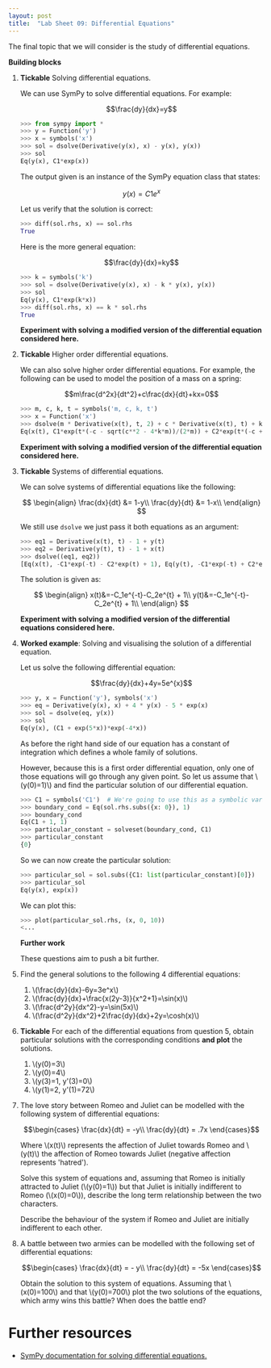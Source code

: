 ```yaml
---
layout: post
title:  "Lab Sheet 09: Differential Equations"
---
```


The final topic that we will consider is the study of differential equations.

**Building blocks**

1. **Tickable** Solving differential equations.

   We can use SymPy to solve differential equations. For example:

   $$\frac{dy}{dx}=y$$

   ```python
   >>> from sympy import *
   >>> y = Function('y')
   >>> x = symbols('x')
   >>> sol = dsolve(Derivative(y(x), x) - y(x), y(x))
   >>> sol
   Eq(y(x), C1*exp(x))

   ```

   The output given is an instance of the SymPy equation class that states:

   $$y(x) = C1e^{x}$$

   Let us verify that the solution is correct:

   ```python
   >>> diff(sol.rhs, x) == sol.rhs
   True

   ```

   Here is the more general equation:

   $$\frac{dy}{dx}=ky$$

   ```python
   >>> k = symbols('k')
   >>> sol = dsolve(Derivative(y(x), x) - k * y(x), y(x))
   >>> sol
   Eq(y(x), C1*exp(k*x))
   >>> diff(sol.rhs, x) == k * sol.rhs
   True

   ```

   **Experiment with solving a modified version of the differential equation
   considered here.**

2. **Tickable** Higher order differential equations.

   We can also solve higher order differential equations. For example, the
   following can be used to model the position of a mass on a spring:

   $$m\frac{d^2x}{dt^2}+c\frac{dx}{dt}+kx=0$$

   ```python
   >>> m, c, k, t = symbols('m, c, k, t')
   >>> x = Function('x')
   >>> dsolve(m * Derivative(x(t), t, 2) + c * Derivative(x(t), t) + k * x(t), x(t))
   Eq(x(t), C1*exp(t*(-c - sqrt(c**2 - 4*k*m))/(2*m)) + C2*exp(t*(-c + sqrt(c**2 - 4*k*m))/(2*m)))

   ```

   **Experiment with solving a modified version of the differential equation
   considered here.**

3. **Tickable** Systems of differential equations.

   We can solve systems of differential equations like the following:

   $$
   \begin{align}
   \frac{dx}{dt} &= 1-y\\
   \frac{dy}{dt} &= 1-x\\
   \end{align}
   $$

   We still use `dsolve` we just pass it both equations as an argument:

   ```python
   >>> eq1 = Derivative(x(t), t) - 1 + y(t)
   >>> eq2 = Derivative(y(t), t) - 1 + x(t)
   >>> dsolve((eq1, eq2))
   [Eq(x(t), -C1*exp(-t) - C2*exp(t) + 1), Eq(y(t), -C1*exp(-t) + C2*exp(t) + 1)]

   ```

   The solution is given as:

   $$
   \begin{align}
   x(t)&=-C_1e^{-t}-C_2e^{t} + 1\\
   y(t)&=-C_1e^{-t}-C_2e^{t} + 1\\
   \end{align}
   $$

   **Experiment with solving a modified version of the differential equations
   considered here.**

4. **Worked example**: Solving and visualising the solution of a differential
   equation.

   Let us solve the following differential equation:

   $$\frac{dy}{dx}+4y=5e^{x}$$

   ```python
   >>> y, x = Function('y'), symbols('x')
   >>> eq = Derivative(y(x), x) + 4 * y(x) - 5 * exp(x)
   >>> sol = dsolve(eq, y(x))
   >>> sol
   Eq(y(x), (C1 + exp(5*x))*exp(-4*x))

   ```

   As before the right hand side of our equation has a constant of integration
   which defines a whole family of solutions.

   However, because this is a first order differential equation, only one of
   those equations will go through any given point. So let us assume that
   \\(y(0)=1)\\) and find the particular solution of our differential equation.

   ```python
   >>> C1 = symbols('C1')  # We're going to use this as a symbolic variable
   >>> boundary_cond = Eq(sol.rhs.subs({x: 0}), 1)
   >>> boundary_cond
   Eq(C1 + 1, 1)
   >>> particular_constant = solveset(boundary_cond, C1)
   >>> particular_constant
   {0}

   ```

   So we can now create the particular solution:

   ```python
   >>> particular_sol = sol.subs({C1: list(particular_constant)[0]})
   >>> particular_sol
   Eq(y(x), exp(x))

   ```

   We can plot this:

   ```python
   >>> plot(particular_sol.rhs, (x, 0, 10))
   <...

   ```

   **Further work**

   These questions aim to push a bit further.

5. Find the general solutions to the following 4 differential equations:

   1. \\(\frac{dy}{dx}-6y=3e^x\\)
   2. \\(\frac{dy}{dx}+\frac{x(2y-3)}{x^2+1}=\sin(x)\\)
   3. \\(\frac{d^2y}{dx^2}-y=\sin(5x)\\)
   4. \\(\frac{d^2y}{dx^2}+2\frac{dy}{dx}+2y=\cosh(x)\\)

6. **Tickable** For each of the differential equations from question 5, obtain
   particular solutions with the corresponding conditions **and plot** the
   solutions.

   1. \\(y(0)=3\\)
   2. \\(y(0)=4\\)
   3. \\(y(3)=1, y'(3)=0\\)
   4. \\(y(1)=2, y'(1)=72\\)

7. The love story between Romeo and Juliet can be modelled with the
   following system of differential equations:

   $$\begin{cases} \frac{dx}{dt} = -y\\
   \frac{dy}{dt} = .7x \end{cases}$$

   Where \\(x(t)\\) represents the affection of Juliet towards Romeo and
   \\(y(t)\\) the affection of Romeo towards Juliet (negative affection
   represents 'hatred').

   Solve this system of equations and, assuming that Romeo is initially
   attracted to Juliet (\\(y(0)=1\\)) but that Juliet is initially indifferent
   to Romeo (\\(x(0)=0\\)), describe the long term relationship between the two
   characters.

   Describe the behaviour of the system if Romeo and Juliet are initially
   indifferent to each other.

8. A battle between two armies can be modelled with the following set of
   differential equations:

   $$\begin{cases}
     \frac{dx}{dt} = - y\\
     \frac{dy}{dt} = -5x
   \end{cases}$$

   Obtain the solution to this system of equations. Assuming that \\(x(0)=100\\)
   and that \\(y(0)=700\\) plot the two solutions of the equations, which army
   wins this battle? When does the battle end?

# Further resources

- [SymPy documentation for solving differential
  equations.](http://docs.sympy.org/dev/modules/solvers/ode.html)
